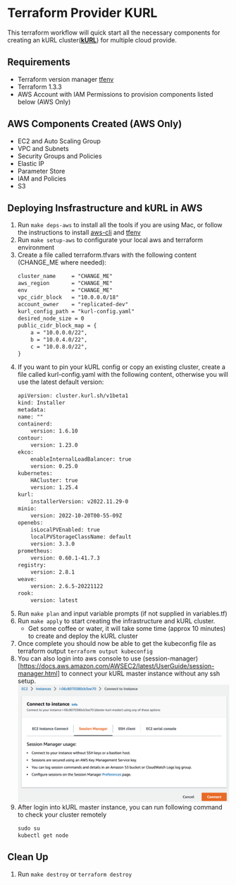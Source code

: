 # Terraform Provider KURL

This terraform workflow will quick start all the necessary components for creating an kURL cluster([**kURL**](https://kurl.sh/docs/introduction/)) for multiple cloud provide.

## Requirements
- Terraform version manager [tfenv](https://github.com/tfutils/tfenv)
- Terraform 1.3.3
- AWS Account with IAM Permissions to provision components listed below (AWS Only)

## AWS Components Created (AWS Only)
- EC2 and Auto Scaling Group
- VPC and Subnets
- Security Groups and Policies 
- Elastic IP
- Parameter Store
- IAM and Policies
- S3

## Deploying Insfrastructure and kURL in AWS
1. Run `make deps-aws` to install all the tools if you are using Mac, or follow the instructions to install [aws-cli](https://docs.aws.amazon.com/cli/latest/userguide/getting-started-install.html) and [tfenv](https://github.com/tfutils/tfenv)
2. Run `make setup-aws` to configurate your local aws and terraform environment
3. Create a file called terraform.tfvars with the following content (CHANGE_ME where needed):
    ```
    cluster_name     = "CHANGE_ME"
    aws_region       = "CHANGE_ME"
    env              = "CHANGE_ME"
    vpc_cidr_block   = "10.0.0.0/18"
    account_owner    = "replicated-dev"
    kurl_config_path = "kurl-config.yaml"
    desired_node_size = 0
    public_cidr_block_map = {
        a = "10.0.0.0/22",
        b = "10.0.4.0/22",
        c = "10.0.8.0/22",
    }
    ```
4. If you want to pin your kURL config or copy an existing cluster, create a file called kurl-config.yaml with the following content, otherwise you will use the latest default version:
    ```
    apiVersion: cluster.kurl.sh/v1beta1
    kind: Installer
    metadata:
    name: ""
    containerd:
        version: 1.6.10
    contour:
        version: 1.23.0
    ekco:
        enableInternalLoadBalancer: true
        version: 0.25.0
    kubernetes:
        HACluster: true
        version: 1.25.4
    kurl:
        installerVersion: v2022.11.29-0
    minio:
        version: 2022-10-20T00-55-09Z
    openebs:
        isLocalPVEnabled: true
        localPVStorageClassName: default
        version: 3.3.0
    prometheus:
        version: 0.60.1-41.7.3
    registry:
        version: 2.8.1
    weave:
        version: 2.6.5-20221122
    rook:
        version: latest
    ```
5. Run `make plan` and input variable prompts (if not supplied in variables.tf)
6. Run `make apply` to start creating the infrastructure and kURL cluster.
    - Get some coffee or water, it will take some time (approx 10 minutes) to create and deploy the kURL cluster
7. Once complete you should now be able to get the kubeconfig file as terraform output `terraform output kubeconfig`
8. You can also login into aws console to use (session-manager)[https://docs.aws.amazon.com/AWSEC2/latest/UserGuide/session-manager.html] to connect your kURL master instance without any ssh setup.![](session.png)
9. After login into kURL master instance, you can run following command to check your cluster remotely
    ```
    sudo su
    kubectl get node
    ```
## Clean Up
1. Run `make destroy` or `terraform destroy`